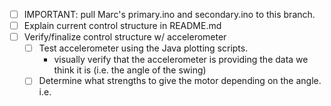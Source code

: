 - [ ] IMPORTANT: pull Marc's primary.ino and secondary.ino to this branch.
- [ ] Explain current control structure in README.md
- [ ] Verify/finalize control structure w/ accelerometer
    - [ ] Test accelerometer using the Java plotting scripts.
        - visually verify that the accelerometer 
        is providing the data we think it is 
        (i.e. the angle of the swing)
    - [ ] Determine what strengths to give the motor depending on the angle.
        i.e. 